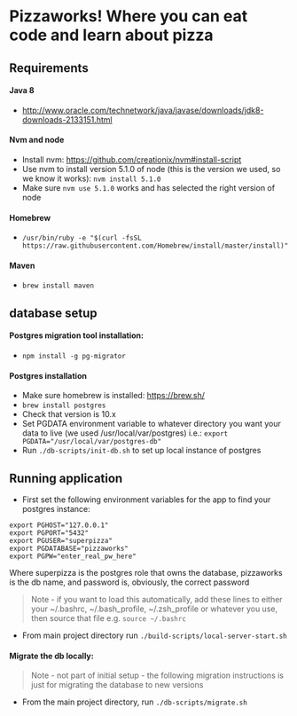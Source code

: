 # Pizzaworks! Where you can eat code and learn about pizza

## Requirements

#### Java 8

- http://www.oracle.com/technetwork/java/javase/downloads/jdk8-downloads-2133151.html

#### Nvm and node

- Install nvm: https://github.com/creationix/nvm#install-script
- Use nvm to install version 5.1.0 of node (this is the version we used, so we know it 
  works): `nvm install 5.1.0`
- Make sure `nvm use 5.1.0` works and has selected the right version of node

#### Homebrew

- `/usr/bin/ruby -e "$(curl -fsSL https://raw.githubusercontent.com/Homebrew/install/master/install)"`

#### Maven

- `brew install maven`

## database setup

#### Postgres migration tool installation:

- `npm install -g pg-migrator`

#### Postgres installation
- Make sure homebrew is installed: https://brew.sh/
- `brew install postgres`
- Check that version is 10.x
- Set PGDATA environment variable to whatever directory you want your data to live 
  (we used /usr/local/var/postgres) i.e.: `export PGDATA="/usr/local/var/postgres-db"`
- Run `./db-scripts/init-db.sh` to set up local instance of postgres


## Running application
- First set the following environment variables for the app to find your postgres 
  instance:

```
export PGHOST="127.0.0.1"
export PGPORT="5432"
export PGUSER="superpizza"
export PGDATABASE="pizzaworks"
export PGPW="enter_real_pw_here"
```

Where superpizza is the postgres role that owns the database, pizzaworks is the db name,
and password is, obviously, the correct password

> Note - if you want to load this automatically, add these lines to either your 
  ~/.bashrc, ~/.bash_profile, ~/.zsh_profile or whatever you use, then source that file 
  e.g. `source ~/.bashrc`

- From main project directory run `./build-scripts/local-server-start.sh`

#### Migrate the db locally:

> Note - not part of initial setup - the following migration instructions is just for 
  migrating the database to new versions

- From the main project directory, run `./db-scripts/migrate.sh`
